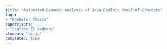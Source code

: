 ```yaml
---
title: "Automated Dynamic Analysis of Java Exploit Proof-of-Concepts"
tags: 
- "Bachelor thesis"
supervisors:
- "Soufian El Yadmani"
student: "bs-jo"
completed: true
---
```


